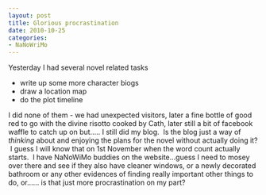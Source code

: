 ```yaml
---
layout: post
title: Glorious procrastination
date: 2010-10-25
categories:
- NaNoWriMo
---
```


Yesterday I had several novel related tasks

*   write up some more character biogs
*   draw a location map
*   do the plot timeline

I did none of them - we had unexpected visitors, later a fine bottle of good red to go with the divine risotto cooked by Cath, later still a bit of facebook waffle to catch up on but..... I still did my blog.  Is the blog just a way of _thinking_ about and enjoying the plans for the novel without actually doing it?  I guess I will know that on 1st November when the word count actually starts.  I have NaNoWiMo buddies on the website...guess I need to mosey over there and see if they also have cleaner windows, or a newly decorated bathroom or any other evidences of finding really important other things to do, or...... is that just more procrastination on my part?
